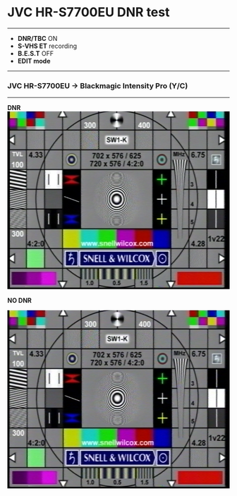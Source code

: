 # JVC HR-S7700EU DNR test

<hr>

* **DNR/TBC** ON
* **S-VHS ET** recording
* **B.E.S.T** OFF
* **EDIT mode**

<hr>

### JVC HR-S7700EU -> Blackmagic Intensity Pro (Y/C)

<hr>
 
**DNR**
![DNR.png](..%2FDNR_vs_NODNR%2FDNR.png)

**NO DNR**

![NO_DNR.png](..%2FDNR_vs_NODNR%2FNO_DNR.png)